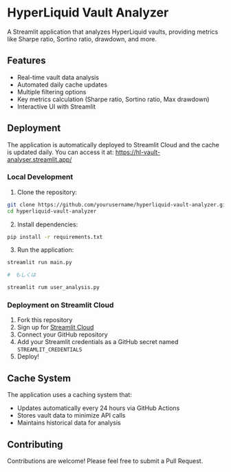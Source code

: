 # HyperLiquid Vault Analyzer

A Streamlit application that analyzes HyperLiquid vaults, providing metrics like Sharpe ratio, Sortino ratio, drawdown, and more.

## Features

-   Real-time vault data analysis
-   Automated daily cache updates
-   Multiple filtering options
-   Key metrics calculation (Sharpe ratio, Sortino ratio, Max drawdown)
-   Interactive UI with Streamlit

## Deployment

The application is automatically deployed to Streamlit Cloud and the cache is updated daily. You can access it at:
https://hl-vault-analyser.streamlit.app/

### Local Development

1. Clone the repository:

```bash
git clone https://github.com/yourusername/hyperliquid-vault-analyzer.git
cd hyperliquid-vault-analyzer
```

2. Install dependencies:

```bash
pip install -r requirements.txt
```

3. Run the application:

```bash
streamlit run main.py

#　もしくは

streamlit rum user_analysis.py
```

### Deployment on Streamlit Cloud

1. Fork this repository
2. Sign up for [Streamlit Cloud](https://streamlit.io/cloud)
3. Connect your GitHub repository
4. Add your Streamlit credentials as a GitHub secret named `STREAMLIT_CREDENTIALS`
5. Deploy!

## Cache System

The application uses a caching system that:

-   Updates automatically every 24 hours via GitHub Actions
-   Stores vault data to minimize API calls
-   Maintains historical data for analysis

## Contributing

Contributions are welcome! Please feel free to submit a Pull Request.
